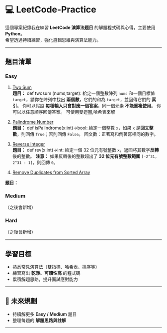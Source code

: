 # 💻 LeetCode-Practice

這個專案紀錄我在練習 **LeetCode 演算法題目** 的解題程式碼與心得，主要使用 **Python**。  
希望透過持續練習，強化邏輯思維與演算法能力。  

---

##  題目清單

###  Easy
1. [Two Sum](./01-Two-Sum.PY)                   
**題目：**
def twosum (nums,target):
給定一個整數陣列 `nums` 和一個目標值 `target`，請你在陣列中找出 **兩個數**，它們的和為 `target`，並回傳它們的 **索引**。
你可以假設 **每種輸入只會對應一個答案**，同一個元素 **不能重複使用**。
你可以以任意順序回傳答案。
可使用雙迴圈,哈希表來解

2. [Palindrome Number](./02-Palindrome-Number.PY)                     
**題目：**
def isPalindrome(x:int)->bool:
給定一個整數 `x`，如果 `x` 是**回文整數**，則回傳 `True`；否則回傳 `False`。
回文數：正著寫和倒著寫相同的數字。

3. [Reverse Integer](./03-Reverse-Integer.PY)                    
**題目：**
def rev(x:int)->int:
給定一個 32 位元有號整數 `x`，返回將其數字**反轉**後的整數。
**注意：**
如果反轉後的整數超出了 **32 位元有號整數範圍** `[-2^31, 2^31 - 1]`，則回傳 `0`。

4. [Remove Duplicates from Sorted Array](./04-Remove-Duplicates-from-Sorted-Array.PY)                        
           
**題目：**



###  Medium
（之後會新增）

###  Hard
（之後會新增）

---

##  學習目標
- 熟悉常見演算法（雙指標、哈希表、排序等）  
- 練習寫出 **乾淨、可讀性高** 的程式碼  
- 累積解題思路，提升面試應對能力  

---

## 🚀 未來規劃
- 持續解更多 **Easy / Medium** 題目  
- 整理每題的 **解題思路與註解**  

---
